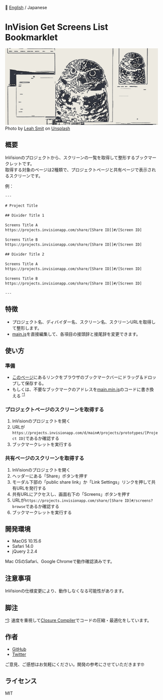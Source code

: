📖 [English](./README.md) / Japanese  
  
# InVision Get Screens List Bookmarklet
![カバー画像](cover.jpg)
Photo by [Leah Smit](https://unsplash.com/@4cats?utm_source=unsplash&amp;utm_medium=referral&amp;utm_content=creditCopyText) on [Unsplash](https://unsplash.com/s/photos/owl?utm_source=unsplash&amp;utm_medium=referral&amp;utm_content=creditCopyText)

## 概要
InVisionのプロジェクトから、スクリーンの一覧を取得して整形するブックマークレットです。  
取得する対象のページは2種類で、プロジェクトページと共有ページで表示されるスクリーンです。

例：
```
---

# Project Title

## Divider Title 1

Screens Title A
https://projects.invisionapp.com/share/[Share ID]]#/[Screen ID]

Screens Title B
https://projects.invisionapp.com/share/[Share ID]]#/[Screen ID]

## Divider Title 2

Screens Title A
https://projects.invisionapp.com/share/[Share ID]]#/[Screen ID]

Screens Title B
https://projects.invisionapp.com/share/[Share ID]]#/[Screen ID]

---
```

## 特徴
- プロジェクト名、ディバイダー名、スクリーン名、スクリーンURLを取得して整形します。
- [main.js](./main.js)を直接編集して、各項目の接頭辞と接尾辞を変更できます。

## 使い方

### 準備
- [このページ](https://kskg.github.io/bookmarklet-invision-get-screens-list/)にあるリンクをブラウザのブックマークバーにドラッグ＆ドロップして保存する。
- もしくは、不要なブックマークのアドレスを[main.min.js](./main.min.js)のコードに書き換える <sup><a name="1">[^1](#notes_1)</a></sup>

### プロジェクトページのスクリーンを取得する
1. InVisionのプロジェクトを開く
2. URLが`https://projects.invisionapp.com/d/main#/projects/prototypes/[Project ID]`であるか確認する
3. ブックマークレットを実行する

### 共有ページのスクリーンを取得する
1. InVisionのプロジェクトを開く
2. ヘッダーにある「Share」ボタンを押す
3. モーダル下部の「public share link」か「Link Settings」リンクを押して共有URLを発行する
4. 共有URLにアクセスし、画面右下の「Screens」ボタンを押す
5. URLが`https://projects.invisionapp.com/share/[Share ID]#/screens?browse`であるか確認する
6. ブックマークレットを実行する

## 開発環境
- MacOS 10.15.6
- Safari 14.0
- jQuery 2.2.4

Mac OSのSafari、Google Chromeで動作確認済みです。

## 注意事項
InVisionの仕様変更により、動作しなくなる可能性があります。

## 脚注
<a name="notes_1">[^1](#1)</a>: 速度を重視して[Closure Compiler](https://closure-compiler.appspot.com/home)でコードの圧縮・最適化をしています。  

## 作者
- [GitHub](https://github.com/kskg)
- [Twitter](https://twitter.com/kskg)

ご意見、ご感想はお気軽にください。開発の参考にさせていただきます🤓

## ライセンス
MIT